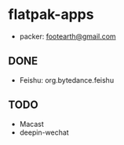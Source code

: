 # flatpak-apps

- packer: footearth@gmail.com

## DONE

- Feishu: org.bytedance.feishu

## TODO

- Macast
- deepin-wechat
